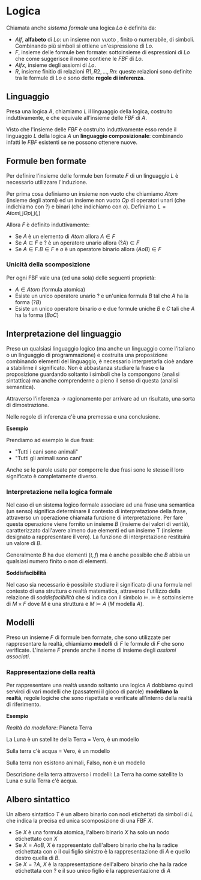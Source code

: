 # Logica

Chiamata anche *sistema formale* una logica $Lo$ è definita da:

* $Alf$, **alfabeto** di $Lo$: un insieme non vuoto , finito o numerabile, di simboli. Combinando più simboli si ottiene un'espressione di $Lo$.
* $F$, insieme delle formule ben formate: sottoinsieme di espressioni di $Lo$ che come suggerisce il nome contiene le $FBF$ di $Lo$.
* $Alfx$, insieme degli assiomi di $Lo$.
* $R$, insieme finitio di relazioni ${R1,R2,...,Rn}$: queste relazioni sono definite tra le formule di $Lo$ e sono dette **regole di inferenza**.

## Linguaggio

Presa una logica $A$, chiamiamo $L$ il linguaggio della logica, costruito induttivamente, e che equivale all'insieme delle $FBF$ di $A$.

Visto che l'insieme delle $FBF$ è costruito induttivamente esso rende il linguaggio $L$ della logica $A$ un **linguaggio composizionale**: combinando infatti le $FBF$ esistenti se ne possono ottenere nuove.


## Formule ben formate

Per definire l'insieme delle formule ben formate $F$ di un linguaggio $L$ è necessario utilizzare l'induzione.

Per prima cosa definiamo un insieme non vuoto che chiamiamo $Atom$ (insieme degli atomi) ed un insieme non vuoto $Op$ di operatori unari (che indichiamo con $?$) e binari (che indichiamo con $o$). Definiamo $L = Atom \bigcup Op \bigcup {(,)}$

Allora $F$ è definito induttivamente:

* Se $A$ è un elemento di $Atom$ allora $A \in F$
* Se $A \in F$ e $?$ è un operatore unario allora $(?A) \in F$
* Se $A \in F.B \in F$ e $o$ è un operatore binario allora $(AoB) \in F$

### Unicità della scomposizione

Per ogni FBF vale una (ed una sola) delle seguenti proprietà:

* $A \in Atom$ (formula atomica)
* Esiste un unico operatore unario $?$ e un'unica formula $B$ tal che $A$ ha la forma $(?B)$
* Esiste un unico operatore binario $o$ e due formule uniche $B$ e $C$ tali che $A$ ha la forma $(B o C)$ 

## Interpretazione del linguaggio

Preso un qualsiasi linguaggio logico (ma anche un linguaggio come l'italiano o un linguaggio di programmazione) e costruita una proposizione combinando elementi del linguaggio, è necessario interpretarla cioè andare a stabilirne il significato. Non è abbastanza studiare la frase o la proposizione guardando soltanto i simboli che la compongono (analisi sintattica) ma anche comprenderne a pieno il senso di questa (analisi semantica). 

Attraverso l'inferenza -> ragionamento per arrivare ad un risultato, una sorta di dimostrazione.

Nelle regole di inferenza c'è una premessa e una conclusione.

**Esempio**

Prendiamo ad esempio le due frasi:

* "Tutti i cani sono animali"
* "Tutti gli animali sono cani"

Anche se le parole usate per comporre le due frasi sono le stesse il loro significato è completamente diverso. 

### Interpretazione nella logica formale

Nel caso di un sistema logico formale associare ad una frase una semantica (un senso) significa determinare il contesto di interpretazione della frase, attraverso un operazione chiamata funzione di interpretazione. Per fare questa operazione viene fornito un insieme $B$ (insieme dei valori di verità), caratterizzato dall'avere almeno due elementi ed un insieme T (insieme designato a rappresentare il vero). La funzione di interpretazione restituirà un valore di $B$.

Generalmente $B$ ha due elementi (${t,f}$) ma è anche possibile che $B$ abbia un qualsiasi numero finito o non di elementi.

**Soddisfacibilità**

Nel caso sia necessario è possibile studiare il significato di una formula nel contesto di una struttura o realtà matematica, attraverso l'utilizzo della relazione di *soddisfacibilità* che si indica con il simbolo $\models$. $\models$ è sottoinsieme di $M \times F$ dove M è una struttura e $M \models A$ ($M$ modella $A$).

## Modelli

Preso un insieme $F$ di formule ben formate, che sono utilizzate per rappresentare la realtà, chiamiamo **modelli** di $F$ le formule di $F$ che sono verificate. L'insieme $F$ prende anche il nome di insieme degli *assiomi associati*.


### Rappresentazione della realtà

Per rappresentare una realtà usando soltanto una logica $A$ dobbiamo quindi servirci di vari modelli che (passatemi il gioco di parole) **modellano la realtà**, regole logiche che sono rispettate e verificate all'interno della realtà di riferimento. 

**Esempio**

*Realtà da modellare*: Pianeta Terra

La Luna è un satellite della Terra = Vero, è un modello

Sulla terra c'è acqua = Vero, è un modello

Sulla terra non esistono animali, Falso, non è un modello

Descrizione della terra attraverso i modelli: La Terra ha come satellite la Luna e sulla Terra c'è acqua. 

## Albero sintattico

Un albero sintattico $T$ è un albero binario con nodi etichettati da simboli di $L$ che indica la precisa ed unica scomposizione di una FBF $X$.

* Se $X$ è una formula atomica, l'albero binario $X$ ha solo un nodo etichettato con $X$
* Se $X = AoB$, $X$ è rappresentato dall'albero binario che ha la radice etichettata con $o$ il cui figlio sinistro è la rappresentazione di $A$ e quello destro quella di $B$.
* Se $X=?A$, $X$ è la rappresentazione dell'albero binario che ha la radce etichettata con $?$ e il suo unico figlio è la rappresentazione di $A$

